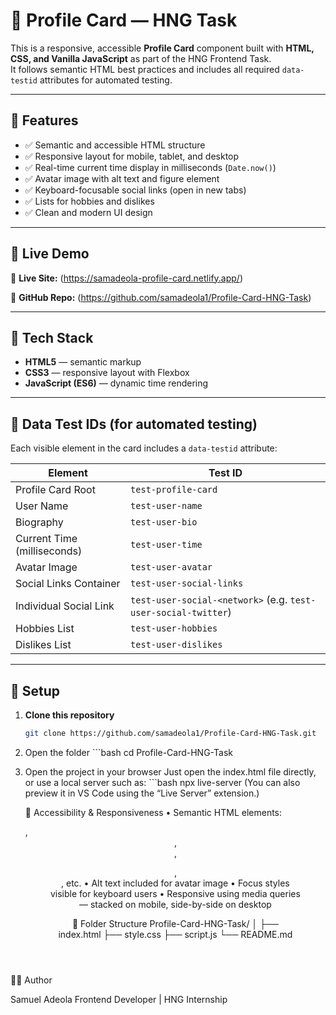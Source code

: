 # 🌟 Profile Card — HNG Task

This is a responsive, accessible **Profile Card** component built with **HTML, CSS, and Vanilla JavaScript** as part of the HNG Frontend Task.  
It follows semantic HTML best practices and includes all required `data-testid` attributes for automated testing.

---

## 🧠 Features

- ✅ Semantic and accessible HTML structure  
- ✅ Responsive layout for mobile, tablet, and desktop  
- ✅ Real-time current time display in milliseconds (`Date.now()`)  
- ✅ Avatar image with alt text and figure element  
- ✅ Keyboard-focusable social links (open in new tabs)  
- ✅ Lists for hobbies and dislikes  
- ✅ Clean and modern UI design  

---

## 📸 Live Demo

🔗 **Live Site:** (https://samadeola-profile-card.netlify.app/)

🔗 **GitHub Repo:** (https://github.com/samadeola1/Profile-Card-HNG-Task)

---

## 🧩 Tech Stack

- **HTML5** — semantic markup  
- **CSS3** — responsive layout with Flexbox  
- **JavaScript (ES6)** — dynamic time rendering  

---

## 🧪 Data Test IDs (for automated testing)

Each visible element in the card includes a `data-testid` attribute:

| Element | Test ID |
|----------|----------|
| Profile Card Root | `test-profile-card` |
| User Name | `test-user-name` |
| Biography | `test-user-bio` |
| Current Time (milliseconds) | `test-user-time` |
| Avatar Image | `test-user-avatar` |
| Social Links Container | `test-user-social-links` |
| Individual Social Link | `test-user-social-<network>` (e.g. `test-user-social-twitter`) |
| Hobbies List | `test-user-hobbies` |
| Dislikes List | `test-user-dislikes` |

---

## 🚀 Setup

1. **Clone this repository**
   ```bash
   git clone https://github.com/samadeola1/Profile-Card-HNG-Task.git
   
 2.	Open the folder
         ```bash
        cd Profile-Card-HNG-Task
    
3.	Open the project in your browser
        Just open the index.html file directly, or use a local server such as:
         ```bash
        npx live-server
        (You can also preview it in VS Code using the “Live Server” extension.)

    🧭 Accessibility & Responsiveness
	•	Semantic HTML elements: <article>, <header>, <section>, <figure>, <nav>, etc.
	•	Alt text included for avatar image
	•	Focus styles visible for keyboard users
	•	Responsive using media queries — stacked on mobile, side-by-side on desktop

    🧰 Folder Structure
    Profile-Card-HNG-Task/
│
├── index.html
├── style.css
├── script.js
└── README.md

👨‍💻 Author

Samuel Adeola
Frontend Developer | HNG Internship
